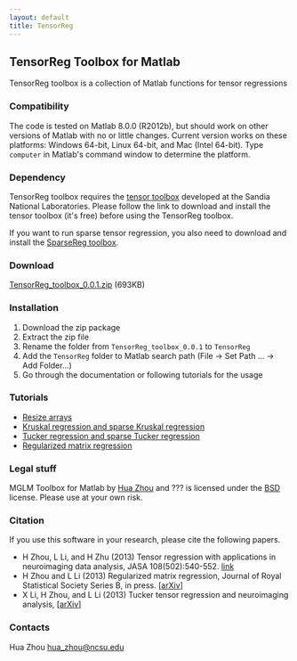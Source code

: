 ```yaml
---
layout: default
title: TensorReg
---
```


## TensorReg Toolbox for Matlab

TensorReg toolbox is a collection of Matlab functions for tensor regressions

### Compatibility

The code is tested on Matlab 8.0.0 (R2012b), but should work on other versions of Matlab with no or little changes. Current version works on these platforms: Windows 64-bit, Linux 64-bit, and Mac (Intel 64-bit). Type `computer` in Matlab's command window to determine the platform.

### Dependency

TensorReg toolbox requires the [tensor toolbox](http://www.sandia.gov/~tgkolda/TensorToolbox/index-2.5.html) developed at the Sandia National Laboratories. Please follow the link to download and install the tensor toolbox (it's free) before using the TensorReg toolbox. 

If you want to run sparse tensor regression, you also need to download and install the [SparseReg toolbox](http://www4.stat.ncsu.edu/~hzhou3/softwares/sparsereg/).

### Download

[TensorReg_toolbox_0.0.1.zip](../TensorReg_toolbox_0.0.1.zip) (693KB)

### Installation

1. Download the zip package
2. Extract the zip file
3. Rename the folder from `TensorReg_toolbox_0.0.1` to `TensorReg`
4. Add the `TensorReg` folder to Matlab search path (File -> Set Path ... -> Add Folder...)
5. Go through the documentation or following tutorials for the usage

### Tutorials

* [Resize arrays](./html/demo_resize.html)
* [Kruskal regression and sparse Kruskal regression](./html/demo_kruskal.html)
* [Tucker regression and sparse Tucker regression](./html/demo_tucker.html)
* [Regularized matrix regression](./html/demo_matrixreg.html)


### Legal stuff

MGLM Toolbox for Matlab by [Hua Zhou](http://www4.stat.ncsu.edu/~hzhou3/) and ??? is licensed under the [BSD](./html/COPYRIGHT.txt) license. Please use at your own risk.

### Citation

If you use this software in your research, please cite the following papers.

* H Zhou, L Li, and H Zhu (2013) Tensor regression with applications in neuroimaging data analysis, JASA 108(502):540-552. [link](http://www.tandfonline.com/doi/abs/10.1080/01621459.2013.776499#.UeW24mTXjbw)
* H Zhou and L Li (2013) Regularized matrix regression, Journal of Royal Statistical Society Series B, in press. \[[arXiv](http://arxiv.org/abs/1204.3331)\]
* X Li, H Zhou, and L Li (2013) Tucker tensor regression and neuroimaging analysis, \[[arXiv](http://arxiv.org/abs/1304.5637)\]

### Contacts

Hua Zhou <hua_zhou@ncsu.edu>
